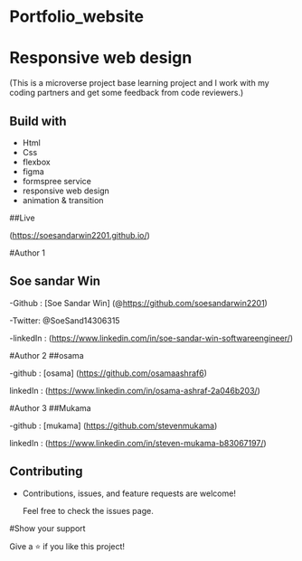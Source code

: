 # Portfolio_website
# Responsive web design 

(This is a microverse project base learning project and I work with my coding partners and get some feedback from code reviewers.)

## Build with
 - Html
 - Css
 - flexbox
 - figma
 - formspree service
 - responsive web design 
 - animation & transition


##Live 

(https://soesandarwin2201.github.io/)

 #Author 1
 ## Soe sandar Win

 -Github : [Soe Sandar Win] (@https://github.com/soesandarwin2201)
 
 -Twitter: @SoeSand14306315
 
 -linkedIn : (https://www.linkedin.com/in/soe-sandar-win-softwareengineer/)
 
 
 
 
 
 #Author 2
 ##osama 
 
 -github : [osama] (https://github.com/osamaashraf6)
 
 linkedIn : (https://www.linkedin.com/in/osama-ashraf-2a046b203/)
 
 
 
 
 
 
 #Author 3
 ##Mukama
 
 -github : [mukama] (https://github.com/stevenmukama)
 
 linkedIn : (https://www.linkedin.com/in/steven-mukama-b83067197/)
 
 
 
 
 ## Contributing
 - Contributions, issues, and feature requests are welcome!

   Feel free to check the issues page.
   
 #Show your support
 
 Give a ⭐️ if you like this project!
 

